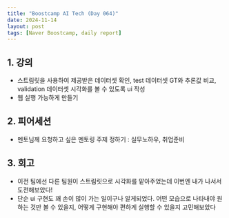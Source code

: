 ```yaml
---
title: "Boostcamp AI Tech (Day 064)"
date: 2024-11-14
layout: post
tags: [Naver Boostcamp, daily report]
---
```

## 1. 강의
- 스트림릿을 사용하여 제공받은 데이터셋 확인, test 데이터셋 GT와 추론값 비교, validation 데이터셋 시각화를 볼 수 있도록 ui 작성
- 웹 실행 가능하게 만들기

## 2. 피어세션
- 멘토님께 요청하고 싶은 멘토링 주제 정하기 : 실무노하우, 취업준비

## 3. 회고
- 이전 팀에선 다른 팀원이 스트림릿으로 시각화를 맡아주었는데 이번엔 내가 나서서 도전해보았다!
- 단순 ui 구현도 꽤 손이 많이 가는 일이구나 알게되었다. 어떤 모습으로 나타내야 원하는 것만 볼 수 있을지, 어떻게 구현해야 편하게 실행할 수 있을지 고민해보았다
